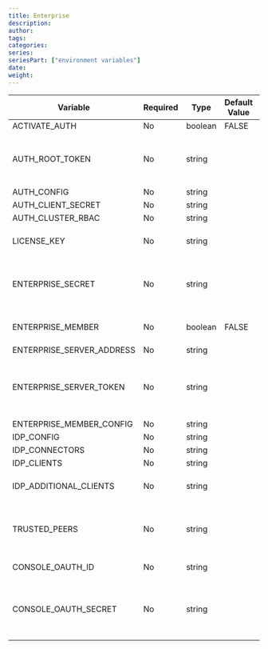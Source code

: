 ```yaml
---
title: Enterprise
description: 
author:
tags:
categories:
series: 
seriesPart: ["environment variables"]
date:
weight: 
---
```



| Variable | Required | Type | Default Value | Description |
|---|---|---|---|---|
| ACTIVATE_AUTH | No | boolean | FALSE |  |
| AUTH_ROOT_TOKEN | No | string |  | The name of the secret used to pass the `rootToken` value via an existing Kubernetes secret. |
| AUTH_CONFIG | No | string |  |  |
| AUTH_CLIENT_SECRET | No | string |  |  |
| AUTH_CLUSTER_RBAC | No | string |  |  |
| LICENSE_KEY | No | string |  | The license key required to use enterprise Pachyderm. |
| ENTERPRISE_SECRET | No | string |  | The name of the secret used to pass the enterprise secret value via an existing Kubernetes secret. |
| ENTERPRISE_MEMBER | No | boolean | FALSE | The flag for whether or not a user has enterprise Pachyderm. |
| ENTERPRISE_SERVER_ADDRESS | No | string |  |  |
| ENTERPRISE_SERVER_TOKEN | No | string |  | The name of the secret used to pass the `enterpriseServerToken` value via an existing Kubernetes secret. |
| ENTERPRISE_MEMBER_CONFIG | No | string |  |  |
| IDP_CONFIG | No | string |  |  |
| IDP_CONNECTORS | No | string |  |  |
| IDP_CLIENTS | No | string |  |  |
| IDP_ADDITIONAL_CLIENTS | No | string |  | The list of clients for the cluster to recognize. |
| TRUSTED_PEERS | No | string |  | The list of identity services to recognize additional OIDC clients as trusted peers of pachd. |
| CONSOLE_OAUTH_ID | No | string |  | The Oauth ID for console. |
| CONSOLE_OAUTH_SECRET | No | string |  | The name of the secret used to pass the `OAUTH_CLIENT_SECRET` value via an existing Kubenetes secret. |